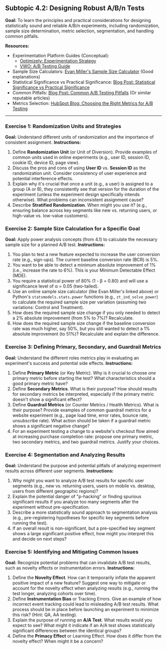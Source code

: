 
## Subtopic 4.2: Designing Robust A/B/n Tests

**Goal:** To learn the principles and practical considerations for designing statistically sound and reliable A/B/n experiments, including randomization, sample size determination, metric selection, segmentation, and handling common pitfalls.

**Resources:**

  * Experimentation Platform Guides (Conceptual):
      * [Optimizely: Experimentation Strategy](https://www.google.com/search?q=https://www.optimizely.com/optimization-glossary/experimentation-strategy/)
      * [VWO: A/B Testing Guide](https://vwo.com/ab-testing/)
  * Sample Size Calculators: [Evan Miller's Sample Size Calculator](https://www.evanmiller.org/ab-testing/sample-size.html) (Good explanations)
  * Statistical Significance vs Practical Significance: [Blog Post: Statistical Significance vs Practical Significance](https://www.google.com/search?q=https://statisticsbyjim.com/hypothesis-testing/statistical-significance-practical-significance/)
  * Common Pitfalls: [Blog Post: Common A/B Testing Pitfalls](https://www.google.com/search?q=https://vwo.com/blog/common-ab-testing-mistakes/) (Or similar reputable articles)
  * Metrics Selection: [HubSpot Blog: Choosing the Right Metrics for A/B Testing](https://www.google.com/search?q=https://blog.hubspot.com/marketing/metrics-a-b-testing)

-----

### Exercise 1: Randomization Units and Strategies

**Goal:** Understand different units of randomization and the importance of consistent assignment.
**Instructions:**

1.  Define **Randomization Unit** (or Unit of Diversion). Provide examples of common units used in online experiments (e.g., user ID, session ID, cookie ID, device ID, page view).
2.  Discuss the pros and cons of using **User ID** vs. **Session ID** as the randomization unit. Consider consistency of user experience and potential interference effects.
3.  Explain why it's crucial that once a unit (e.g., a user) is assigned to a group (A or B), they consistently see that version for the duration of the experiment (unless the experiment design specifically intends otherwise). What problems can inconsistent assignment cause?
4.  Describe **Stratified Randomization**. When might you use it? (e.g., ensuring balance across key segments like new vs. returning users, or high-value vs. low-value customers).

### Exercise 2: Sample Size Calculation for a Specific Goal

**Goal:** Apply power analysis concepts (from 4.1) to calculate the necessary sample size for a planned A/B test.
**Instructions:**

1.  You plan to test a new feature expected to increase the user conversion rate (e.g., sign-ups). The current baseline conversion rate (BCR) is 5%.
2.  You want to be able to detect a minimum absolute improvement of 1% (i.e., increase the rate to 6%). This is your Minimum Detectable Effect (MDE).
3.  You require a statistical power of 80% (1 - β = 0.80) and will use a significance level of α = 0.05 (two-tailed).
4.  Use an online sample size calculator (like Evan Miller's linked above) or Python's `statsmodels.stats.power` functions (e.g., `zt_ind_solve_power`) to calculate the required sample size per variation (assuming two variations: Control and Treatment).
5.  How does the required sample size change if you only needed to detect a 2% absolute improvement (from 5% to 7%)? Recalculate.
6.  How does the required sample size change if the baseline conversion rate was much higher, say 50%, but you still wanted to detect a 1% absolute improvement (to 51%)? Recalculate and explain the difference.

### Exercise 3: Defining Primary, Secondary, and Guardrail Metrics

**Goal:** Understand the different roles metrics play in evaluating an experiment's success and potential side effects.
**Instructions:**

1.  Define **Primary Metric** (or Key Metric). Why is it crucial to choose *one* primary metric before starting the test? What characteristics should a good primary metric have?
2.  Define **Secondary Metrics**. What is their purpose? How should results for secondary metrics be interpreted, especially if the primary metric doesn't show a significant effect?
3.  Define **Guardrail Metrics** (or Counter Metrics / Health Metrics). What is their purpose? Provide examples of common guardrail metrics for a website experiment (e.g., page load time, error rates, bounce rate, unsubscribe rate). What action should be taken if a guardrail metric shows a significant negative change?
4.  For an experiment testing a change to a website's checkout flow aimed at increasing purchase completion rate: propose one primary metric, two secondary metrics, and two guardrail metrics. Justify your choices.

### Exercise 4: Segmentation and Analyzing Results

**Goal:** Understand the purpose and potential pitfalls of analyzing experiment results across different user segments.
**Instructions:**

1.  Why might you want to analyze A/B test results for specific user segments (e.g., new vs. returning users, users on mobile vs. desktop, users from different geographic regions)?
2.  Explain the potential danger of "p-hacking" or finding spurious significant results if you analyze too many segments after the experiment without pre-specification.
3.  Describe a more statistically sound approach to segmentation analysis (e.g., pre-registering hypotheses for specific key segments before running the test).
4.  If an overall result is non-significant, but a pre-specified key segment shows a large significant positive effect, how might you interpret this and decide on next steps?

### Exercise 5: Identifying and Mitigating Common Issues

**Goal:** Recognize potential problems that can invalidate A/B test results, such as novelty effects or instrumentation errors.
**Instructions:**

1.  Define the **Novelty Effect**. How can it temporarily inflate the apparent positive impact of a new feature? Suggest one way to mitigate or account for the novelty effect when analyzing results (e.g., running the test longer, analyzing cohorts over time).
2.  Define **Instrumentation Bias** or Tracking Errors. Give an example of how incorrect event tracking could lead to misleading A/B test results. What process should be in place before launching an experiment to minimize this risk? (Hint: QA, AA testing).
3.  Explain the purpose of running an **A/A Test**. What results would you expect to see? What might it indicate if an A/A test shows statistically significant differences between the identical groups?
4.  Define the **Primacy Effect** or Learning Effect. How does it differ from the novelty effect? When might it be a concern?

